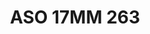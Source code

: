 ---
title: ASO 17MM 263
date: 
draft: false

# descripcion
description : Anillo de plata 925.

materials: Plata 978

color: 

dimensions: 17mm diámetro

code: 05-23-1652

type: "Anillos"

categories: []

price: $4.620,00

price_eftvo: $3.930,00

# Images
# first image will be shown in the product page
images:
  # - image: "images/path_to_image"
  # La ubicacion de las imagenes es imagenes/Anillos/Anillos.Solo Plata/05-23-1652-aso-17mm-263
  - image: "./images/anillos/solo_plata/05-23-1652-aso-17mm-263.jpg"
---